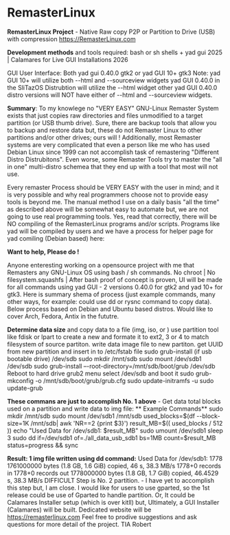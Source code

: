 # RemasterLinux

**RemasterLinux Project** - Native Raw copy P2P or Partition to Drive (USB) with compression
https://RemasterLinux.com

**Development methods** and tools required: bash or sh shells + yad gui 2025 | Calamares for Live GUI Installations 2026

GUI User Interface: Both yad gui 0.40.0 gtk2 or yad GUI 10+ gtk3 
	Note: yad GUI 10+ will utilize both --html and --sourceview widgets
		yad GUI 0.40.0 in the SliTazOS Distrubtion will utilize the --html widget
		other yad GUI 0.40.0 distro versions will NOT have either of --html and --sourceview widgets.

**Summary**: To my knowlege no "VERY EASY" GNU-Linux Remaster System exists that just copies raw directories and files unmodified to a target partition (or USB thumb drive). Sure, there are backup tools that allow you to backup and restore data but, these do not Remaster Linux to other partitions and/or other drives; ours will !  Additionally, most Remaster systems are very complicated that even a person like me who has used Debian Linux since 1999 can not accomplish task of remastering "Different Distro Distrubitons". Even worse, some Remaster Tools try to master the "all in one" multi-distro schemea that they end up with a tool that most will not use. 

Every remaster Process should be VERY EASY with the user in mind; and it is very possible and why real programmers choose not to provide easy tools is beyond me. The manual method I use on a daily basis "all the time" as described above will be somewhat easy to automate but, we are not going to use real programming tools. Yes, read that correctly, there will be NO compiling of the RemasterLinux programs and/or scripts. Programs like yad will be compiled by users and we have a process for helper page for yad comiling (Debian based) here: 

**Want to help, Please do !**

Anyone enteresting working on a opensource project with me that Remasters any GNU-Linux OS using bash / sh commands. No chroot | No filesystem.squashfs | After bash proof of concept is proven, UI will be made for all commands using yad GUI - 2 versions 0.40.0 for gtk2 and yad 10+ for gtk3. Here is summary shema of process (just example commands, many other ways, for example: could use dd or rysnc command to copy data). Below process based on Debian and Ubuntu based distros. Would like to cover Arch, Fedora, Antix in the fututre.

**Determine data size** and copy data to a file (img, iso, or )
use partition tool like fdisk or lpart to create a new and formate it to ext2, 3 or 4 to match filesystem of source partiton.
write data image file to new partiton.
get UUID from new partition and insert in to /etc/fstab file
sudo grub-install (if usb bootable drive) /dev/sdb
sudo mkdir /mnt/sdb
sudo mount /dev/sdb1 /dev/sdb
sudo grub-install –-root-directory=/mnt/sdb/boot/grub /dev/sdb
Reboot to hard drive grub2 menu
select /dev/sdb and boot it
sudo grub-mkconfig -o /mnt/sdb/boot/grub/grub.cfg
sudo update-initramfs -u
sudo update-grub

**These commans are just to accomplish No. 1 above** - Get data total blocks used on a partition and write data to img file:
 ** Example Commands**
sudo mkdir /mnt/sdb
sudo mount /dev/sdb1 /mnt/sdb
used_blocks=$(df --block-size=1K /mnt/sdb| awk 'NR==2 {print $3}')
result_MB=$(( used_blocks / 512 ))
echo "Used Data for /dev/sdb1: $result_MB"
sudo umount /dev/sdb1
sleep 3
sudo dd if=/dev/sdb1 of=./all_data_usb_sdb1 bs=1MB count=$result_MB status=progress && sync

**Result: 1 img file written using dd command:**
Used Data for /dev/sdb1: 1778
1761000000 bytes (1.8 GB, 1.6 GiB) copied, 46 s, 38.3 MB/s
1778+0 records in
1778+0 records out
1778000000 bytes (1.8 GB, 1.7 GiB) copied, 46.4529 s, 38.3 MB/s
DIFFICULT Step is No. 2 partition. - I have yet to accomplish this step but, I am close. I would like for users to use gparted, so the 1st release could be use of Gparted to handle partition. Or, It could be Calamares Installer setup (which is over kitll) but, Ultimately, a GUI Installer (Calamares) will be built.
Dedicated website will be https://remasterlinux.com
Feel free to prodive suggestions and ask questions for more detail of the project. TIA Robert
